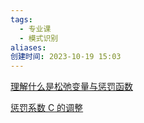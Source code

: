 ```yaml
---
tags:
  - 专业课
  - 模式识别
aliases: 
创建时间: 2023-10-19 15:03
---
```

[理解什么是松弛变量与惩罚函数](https://www.bilibili.com/video/BV1Rt411q7WJ?t=1.7&p=78)

[惩罚系数 C 的调整](https://www.bilibili.com/video/BV1vJ41187hk?t=1.1&p=56)

